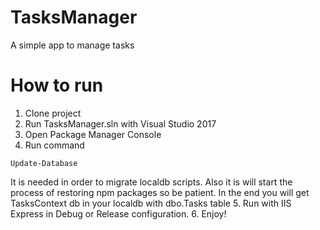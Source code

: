 # TasksManager

A simple app to manage tasks

# How to run

1. Clone project
2. Run TasksManager.sln with Visual Studio 2017
3. Open Package Manager Console
4. Run command
```
Update-Database
```
It is needed in order to migrate localdb scripts. Also it is will start the process of restoring npm packages so be patient.
In the end you will get TasksContext db in your localdb with dbo.Tasks table
5. Run with IIS Express in Debug or Release configuration.
6. Enjoy!

